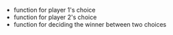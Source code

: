 - function for player 1's choice
- function for player 2's choice
- function for deciding the winner between two choices